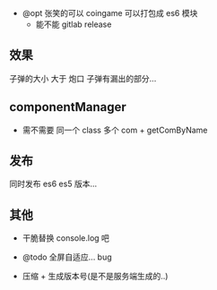 -   @opt 张笑的可以 coingame 可以打包成 es6 模块
    -   能不能 gitlab release

## 效果

子弹的大小 大于 炮口 子弹有漏出的部分...

## componentManager

-   需不需要 同一个 class 多个 com + getComByName

## 发布

同时发布 es6 es5 版本...

## 其他

-   干脆替换 console.log 吧

-   @todo 全屏自适应... bug

*   压缩 + 生成版本号(是不是服务端生成的..)
